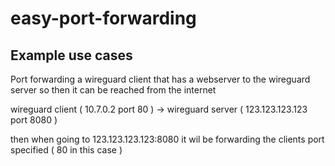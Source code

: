 # easy-port-forwarding

## Example use cases
Port forwarding a wireguard client that has a webserver to the wireguard server so then it can be reached from the internet

wireguard client ( 10.7.0.2 port 80 ) -> wireguard server ( 123.123.123.123 port 8080 )

then when going to 123.123.123.123:8080 it wil be forwarding the clients port specified ( 80 in this case )
